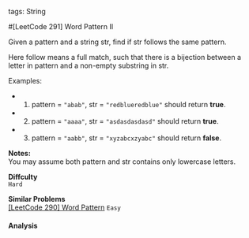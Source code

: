 tags: String

#[LeetCode 291] Word Pattern II

Given a pattern and a string str, find if str follows the same pattern.

Here follow means a full match, such that there is a bijection between a letter in pattern and a non-empty substring in str.

Examples:

 * 1. pattern = `"abab"`, str = `"redblueredblue"` should return **true**.
 * 2. pattern = `"aaaa"`, str = `"asdasdasdasd"` should return **true**.
 * 3. pattern = `"aabb"`, str = `"xyzabcxzyabc"` should return **false**.
 

**Notes:**  
You may assume both pattern and str contains only lowercase letters.

**Diffculty**  
`Hard`

**Similar Problems**  
[[LeetCode 290] Word Pattern]() `Easy`


#### Analysis